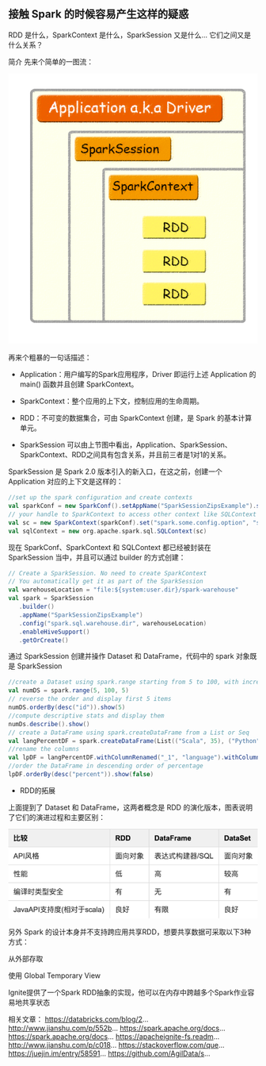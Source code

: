 ## 接触 Spark 的时候容易产生这样的疑惑

RDD 是什么，SparkContext 是什么，SparkSession 又是什么... 它们之间又是什么关系？

简介
先来个简单的一图流：

![](./res/ss01.png)

再来个粗暴的一句话描述：

- Application：用户编写的Spark应用程序，Driver 即运行上述 Application 的 main() 函数并且创建 SparkContext。
- SparkContext：整个应用的上下文，控制应用的生命周期。
- RDD：不可变的数据集合，可由 SparkContext 创建，是 Spark 的基本计算单元。

- SparkSession
可以由上节图中看出，Application、SparkSession、SparkContext、RDD之间具有包含关系，并且前三者是1对1的关系。

SparkSession 是 Spark 2.0 版本引入的新入口，在这之前，创建一个 Application 对应的上下文是这样的：
```scala
//set up the spark configuration and create contexts
val sparkConf = new SparkConf().setAppName("SparkSessionZipsExample").setMaster("local")
// your handle to SparkContext to access other context like SQLContext
val sc = new SparkContext(sparkConf).set("spark.some.config.option", "some-value")
val sqlContext = new org.apache.spark.sql.SQLContext(sc)
```

现在 SparkConf、SparkContext 和 SQLContext 都已经被封装在 SparkSession 当中，并且可以通过 builder 的方式创建：
```scala
// Create a SparkSession. No need to create SparkContext
// You automatically get it as part of the SparkSession
val warehouseLocation = "file:${system:user.dir}/spark-warehouse"
val spark = SparkSession
   .builder()
   .appName("SparkSessionZipsExample")
   .config("spark.sql.warehouse.dir", warehouseLocation)
   .enableHiveSupport()
   .getOrCreate()
```

通过 SparkSession 创建并操作 Dataset 和 DataFrame，代码中的 spark 对象既是 SparkSession
```scala
//create a Dataset using spark.range starting from 5 to 100, with increments of 5
val numDS = spark.range(5, 100, 5)
// reverse the order and display first 5 items
numDS.orderBy(desc("id")).show(5)
//compute descriptive stats and display them
numDs.describe().show()
// create a DataFrame using spark.createDataFrame from a List or Seq
val langPercentDF = spark.createDataFrame(List(("Scala", 35), ("Python", 30), ("R", 15), ("Java", 20)))
//rename the columns
val lpDF = langPercentDF.withColumnRenamed("_1", "language").withColumnRenamed("_2", "percent")
//order the DataFrame in descending order of percentage
lpDF.orderBy(desc("percent")).show(false)
```
- RDD的拓展

上面提到了 Dataset 和 DataFrame，这两者概念是 RDD 的演化版本，图表说明了它们的演进过程和主要区别：

![](./res/ss02.png)

另外 Spark 的设计本身并不支持跨应用共享RDD，想要共享数据可采取以下3种方式：

从外部存取

使用 Global Temporary View

Ignite提供了一个Spark RDD抽象的实现，他可以在内存中跨越多个Spark作业容易地共享状态

相关文章：
https://databricks.com/blog/2...
http://www.jianshu.com/p/552b...
https://spark.apache.org/docs...
https://spark.apache.org/docs...
https://apacheignite-fs.readm...
http://www.jianshu.com/p/c018...
https://stackoverflow.com/que...
https://juejin.im/entry/58591...
https://github.com/AgilData/s...